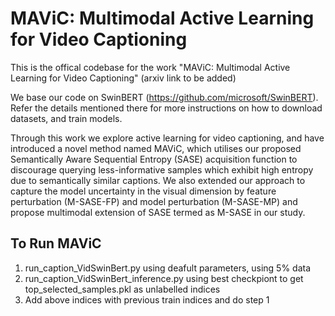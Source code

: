 # MAViC: Multimodal Active Learning for Video Captioning

This is the offical codebase for the work "MAViC: Multimodal Active Learning for Video Captioning" (arxiv link to be added)

We base our code on SwinBERT (https://github.com/microsoft/SwinBERT). Refer the details mentioned there for more instructions on how to download datasets, and train models.

Through this work we explore active learning for video captioning, and have introduced a novel method named MAViC, which utilises our proposed Semantically Aware Sequential Entropy (SASE) acquisition function to discourage querying less-informative samples which exhibit high entropy due to semantically similar captions. We also extended our approach to capture the model uncertainty in the visual dimension by feature perturbation (M-SASE-FP) and model perturbation (M-SASE-MP) and propose multimodal extension of SASE termed as M-SASE in our study.

## To Run MAViC

1. run_caption_VidSwinBert.py using deafult parameters, using 5% data
2. run_caption_VidSwinBert_inference.py using  best checkpiont to get top_selected_samples.pkl as unlabelled indices
3. Add above indices with previous train indices and do step 1
